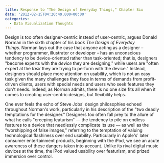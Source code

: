 ```yaml
---
title: Response to "The Design of Everyday Things," Chapter Six
date: '2012-02-15T04:20:49.000+00:00'
categories:
  - Data Visualization Thoughts
---
```


Design is too often designer-centric instead of user-centric, argues Donald Norman in the sixth chapter of his book *The Design of Everyday Things.* Norman lays out the case that anyone acting as a designer – whether programmer, illustrator or developer – has an unconscious tendency to be device-oriented rather than task-oriented; that is, designers "become experts with the *device* they are designing," while users are "often expert at the *task* they are trying to perform with the device." Instead, designers should place more attention on usability, which is not an easy task given the many challenges they face in terms of demands from profit-driven clients, users with special needs and users who seek features they don't needs. Indeed, as Norman admits, there is no one size fits all when it comes to creating user-centric designs, but flexibility helps.

One ever feels the echo of Steve Jobs' design philosophies echoed throughout Norman's work, particularly in his description of the "two deadly temptations for the designer." Designers too often fall prey to the allure of what he calls "creeping featurism" –– the tendency to pile on endless features to a device that needlessly complicate its use –– as well as the "worshipping of false images," referring to the temptation of valuing technological flashiness over end usability. Particularly in Apple's' later consumer entertainment products, beginning with the iPod, we see an acute awareness of these dangers taken into account. Unlike its rival digital music devices at the time, the iPod valued usability over featurism, and prized immersion over control.

<div></div>
